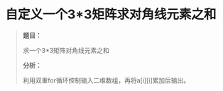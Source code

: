 # 自定义一个3*3矩阵求对角线元素之和

> **题目：**
>
> 求一个3*3矩阵对角线元素之和
>
> **分析：**
>
> 利用双重for循环控制输入二维数组，再将a[i][i]累加后输出。